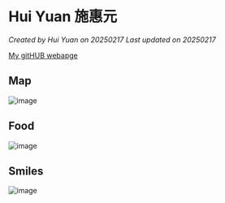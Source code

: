 # Hui Yuan 施惠元

*Created by Hui Yuan on 20250217 Last updated on 20250217*

[My gitHUB webapge](https://github.com/annas9160521/introduction) 

## Map

![image](https://github.com/user-attachments/assets/ad633a41-2ece-40c8-908c-dc311df26921)



## Food

![image](https://github.com/user-attachments/assets/2d219b2d-6711-49a8-86c2-86e4c9e130fa)



## Smiles

![image](https://github.com/user-attachments/assets/80c170ac-45ca-4b6b-8778-93418211c7b6)


